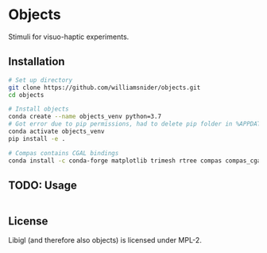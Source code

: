 # Objects

Stimuli for visuo-haptic experiments.

## Installation

```bash
# Set up directory
git clone https://github.com/williamsnider/objects.git
cd objects

# Install objects
conda create --name objects_venv python=3.7
# Got error due to pip permissions, had to delete pip folder in %APPDATA%\LOCAL
conda activate objects_venv
pip install -e .

# Compas contains CGAL bindings
conda install -c conda-forge matplotlib trimesh rtree compas compas_cgal igl shapely opencv ipython ipykernel black pytest --yes
```

## TODO: Usage

```python
```

## License
Libigl (and therefore also objects) is licensed under MPL-2.
